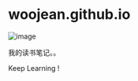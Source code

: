# woojean.github.io

![image](https://github.com/woojean/woojean.github.io/blob/master/images/icon.png)

我的读书笔记。。

Keep Learning !